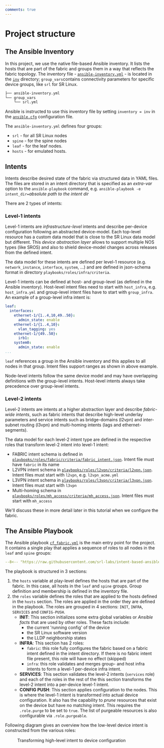 ```yaml
---
comments: true
---
```


# Project structure

## The Ansible Inventory

In this project, we use the native file-based Ansible inventory. It lists the hosts that are part of the fabric and groups them in a way that reflects the fabric topology. The inventory file - [`ansible-inventory.yml`](https://github.com/srl-labs/intent-based-ansible-lab/blob/main/inv/ansible-inventory.yml) - is located in the [`inv`](https://github.com/srl-labs/intent-based-ansible-lab/tree/main/inv) directory; `group_vars`contains connectivity parameters for specific device groups, like `srl` for SR Linux.

```bash
├── ansible-inventory.yml
└── group_vars
    └── srl.yml
```

Ansible is instructed to use this inventory file by setting `inventory = inv` in the [`ansible.cfg`](https://github.com/srl-labs/intent-based-ansible-lab/blob/main/ansible.cfg#L4) configuration file.

The `ansible-inventory.yml` defines four groups:

- `srl` - for all SR Linux nodes
- `spine` - for the spine nodes
- `leaf` - for the leaf nodes.
- `hosts` - for emulated hosts.

## Intents

Intents describe desired state of the fabric via structured data in YAML files. The files are stored in an intent directory that is specified as an _extra-var_ option to the `ansible-playbook` command, e.g. `ansible-playbook -e intent_dir=`_absolute path to the intent dir_

There are 2 types of intents:

### Level-1 intents

Level-1 intents are _infrastructure-level_ intents and describe per-device configuration following an abstracted device-model. Each top-level resource has a custom data model that is close to the SR Linux data model but different. This _device abstraction layer_ allows to support multiple NOS types (like SROS) and also to shield device-model changes across releases from the defined intent.

The data model for these intents are defined per level-1 resource (e.g. `network_instance`, `interface`, `system`, ...) and are defined in json-schema format in directory `playbooks/roles/infra/criteria`.

Level-1 intents can be defined at host- and group-level (as defined in the Ansible inventory). Host-level intent files need to start with `host_infra`, e.g. `host_infra.yml` and group-level intent files have to start with `group_infra`.
An example of a group-level infra intent is:

```yaml title="<code>group_infra.yml</code> (partial)"
leaf:
  interfaces:
    ethernet-1/{1..4,10,49..50}:
      admin_state: enable
    ethernet-1/{1..4,10}:
      vlan_tagging: yes
    ethernet-1/{49..50}:
      irb1:
    system0:
      admin_state: enable
...
```

`leaf` references a group in the Ansible inventory and this applies to all nodes in that group. Intent files support ranges as shown in above example.

Node-level intents follow the same device model and may have overlapping definitions with the group-level intents. Host-level intents always take precedence over group-level intents.

### Level-2 intents

Level-2 intents are intents at a higher abstraction layer and describe _fabric-wide intents_, such as fabric intents that describe high-level underlay parameters and service intents such as bridge-domains (l2vpn) and inter-subnet routing (l3vpn) and multi-homing intents (lags and ethernet-segments).

  The data model for each level-2 intent type are defined in the respective roles that transform level-2 intent into level-1 intent:

- FABRIC intent schema is defined in [`playbooks/roles/fabric/criteria/fabric_intent.json`](https://github.com/srl-labs/intent-based-ansible-lab/blob/dev/playbooks/roles/fabric/criteria/fabric_intent.json). Intent file must have `fabric` in its name
- L2VPN intent schema in [`playbooks/roles/l2vpn/criteria/l2vpn.json`](https://github.com/srl-labs/intent-based-ansible-lab/blob/dev/playbooks/roles/l2vpn/criteria/l2vpn.json). Intent files must start with `l2vpn`, e.g. `l2vpn_acme.yml`
- L3VPN intent schema in [`playbooks/roles/l3vpn/criteria/l3vpn.json`](https://github.com/srl-labs/intent-based-ansible-lab/blob/dev/playbooks/roles/l3vpn/criteria/l3vpn.json). Intent files must start with `l3vpn`
- Multi-homing schema in [`playbooks/roles/mh_access/criteria/mh_access.json`](https://github.com/srl-labs/intent-based-ansible-lab/blob/dev/playbooks/roles/mh_access/criteria/mh_access.json). Intent files must start with `mh_access`
  
We'll discuss these in more detail later in this tutorial when we configure the fabric.

## The Ansible Playbook

The Ansible playbook [`cf_fabric.yml`](https://github.com/srl-labs/intent-based-ansible-lab/blob/dev/playbooks/cf_fabric.yml) is the main entry point for the project. It contains a single play that applies a sequence of roles to all nodes in the `leaf` and `spine` groups:

```yaml title="<code>cf_fabric.yml</code>"
--8<-- "https://raw.githubusercontent.com/srl-labs/intent-based-ansible-lab/dev/playbooks/cf_fabric.yml"
```

The playbook is structured in 3 sections:

1. the `hosts` variable at play-level defines the hosts that are part of the fabric. In this case, all hosts in the `leaf` and `spine` groups. Group definition and membership is defined in the inventory file.
2. the `roles` variable defines the roles that are applied to the hosts defined in the `hosts` section. The roles are applied in the order they are defined in the playbook. The roles are grouped in 4 sections: `INIT`, `INFRA`, `SERVICES` and `CONFIG-PUSH`.
    - **INIT**: This section initializes some extra global variables or _Ansible facts_ that are used by other roles. These facts include:
        - the current 'running config' of the device
        - the SR Linux software version
        - the LLDP neighborship states
    - **INFRA**: This section has 2 roles:
        - `fabric`: this role fully configures the fabric based on a fabric intent defined in the intent directory. If there is no fabric intent file present, this role will have no effect (skipped)
        - `infra`: this role validates and merges group- and host infra intents to form a level-1 per-device infra intent.
    - **SERVICES**: This section validates the level-2 intents (`services` role) and each of the roles in the rest of the this section transforms the level-2 intent into a per-device level-1 intent.
    - **CONFIG PUSH**: This section applies configuration to the nodes. This is where the level-1 intent is transformed into actual device configuration. It also has the capability to _prune_ resources that exist on the device but have no matching intent. This requires the `.role.purge` to be set to `true`. The list of purgeable resources is also configurable via `.role.purgeable`.

Following diagram gives an overview how the low-level device intent is constructed from the various roles:

<figure markdown>
  <div class="mxgraph" style="max-width:100%;border:1px solid transparent;margin:0 auto; display:block;" data-mxgraph='{"page":0,"zoom":2,"highlight":"#0000ff","nav":true,"check-visible-state":true,"resize":true,"url":"https://raw.githubusercontent.com/srl-labs/intent-based-ansible-lab/main/img/ansible-srl-intent.drawio.svg"}'></div>
  <figcaption>Transforming high-level intent to device configuration</figcaption>
</figure>

<script type="text/javascript" src="https://viewer.diagrams.net/js/viewer-static.min.js" async></script>

